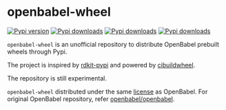 # openbabel-wheel

[![Pypi version](https://img.shields.io/pypi/v/openbabel-wheel)](https://pypi.org/project/openbabel-wheel/)
[![Pypi downloads](https://img.shields.io/pypi/dm/openbabel-wheel)](https://pypi.org/project/openbabel-wheel/)
[![Pypi downloads](https://img.shields.io/pypi/dw/openbabel-wheel)](https://pypi.org/project/openbabel-wheel/)
[![Pypi downloads](https://img.shields.io/pypi/dd/openbabel-wheel)](https://pypi.org/project/openbabel-wheel/)

`openbabel-wheel` is an unofficial repository to distribute OpenBabel prebuilt wheels through Pypi.

The project is inspired by [rdkit-pypi](https://github.com/kuelumbus/rdkit-pypi) and powered by [cibuildwheel](https://github.com/pypa/cibuildwheel). 

The repository is still experimental.

`openbabel-wheel` distributed under the same [license](LICENSE) as OpenBabel.
For original OpenBabel repository, refer [openbabel/openbabel](https://github.com/openbabel/openbabel).
